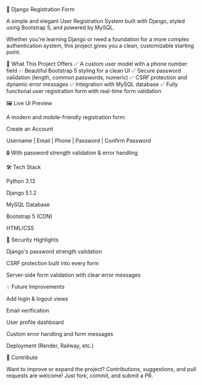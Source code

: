 🔐 Django Registration Form

A simple and elegant User Registration System built with Django, styled using Bootstrap 5, and powered by MySQL.

Whether you're learning Django or need a foundation for a more complex authentication system, this project gives you a clean, customizable starting point.

🌟 What This Project Offers
✅ A custom user model with a phone number field
✅ Beautiful Bootstrap 5 styling for a clean UI
✅ Secure password validation (length, common passwords, numeric)
✅ CSRF protection and dynamic error messages
✅ Integration with MySQL database
✅ Fully functional user registration form with real-time form validation

🖼️ Live UI Preview

A modern and mobile-friendly registration form:

Create an Account

Username | Email | Phone | Password | Confirm Password

🔒 With password strength validation & error handling

🛠 Tech Stack

Python 3.13

Django 5.1.2

MySQL Database

Bootstrap 5 (CDN)

HTML/CSS

🔐 Security Highlights

Django's password strength validation

CSRF protection built into every form

Server-side form validation with clear error messages

💡 Future Improvements

 Add login & logout views

 Email verification

 User profile dashboard

 Custom error handling and form messages

 Deployment (Render, Railway, etc.)

🤝 Contribute

Want to improve or expand the project?
Contributions, suggestions, and pull requests are welcome! Just fork, commit, and submit a PR.

